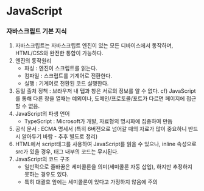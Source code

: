 # JavaScript

### 자바스크립트 기본 지식

1. 자바스크립트는 자바스크립트 엔진이 있는 모든 디바이스에서 동작하며, HTML/CSS와 완전한 통합이 가능하다.
2. 엔진의 동작원리
   - 파싱 : 엔진이 스크립트를 읽는다.
   - 컴파일 : 스크립트를 기계어로 전환한다.
   - 실행 : 기계어로 전환된 코드 실행한다.
3. 동일 출처 정책 : 브라우저 내 탭과 창은 서로의 정보를 알 수 없다.
   cf) JavaScript를 통해 다른 창을 열때는 예외이나, 도메인/프로토콜/포트가 다르면 페이지에 접근할 수 없음.
4. JavaScript의 파생 언어
   - TypeScript : Microsoft가 개발, 자료형의 명시화에 집중하여 만듬
5. 공식 문서 : ECMA 명세서 (특히 6버전으로 넘어갈 때의 자료가 많이 중요하니 반드시 알아두기 바람 - 추후 별도로 정리)
6. HTML에서 script태그를 사용하여 JavaScript를 읽을 수 있으나, inline 속성으로  src가 있을 경우, 태그 내부의 코드는 무시된다.
7. JavaScript의 코드 구조
   - 일반적으로 줄바꿈은 세미콜론을 의미(세미콜론 자동 삽입), 하지만 추정하지 못하는 경우도 있다.
   - 특히 대괄호 앞에는 세미콜론이 있다고 가정하지 않음에 주의
